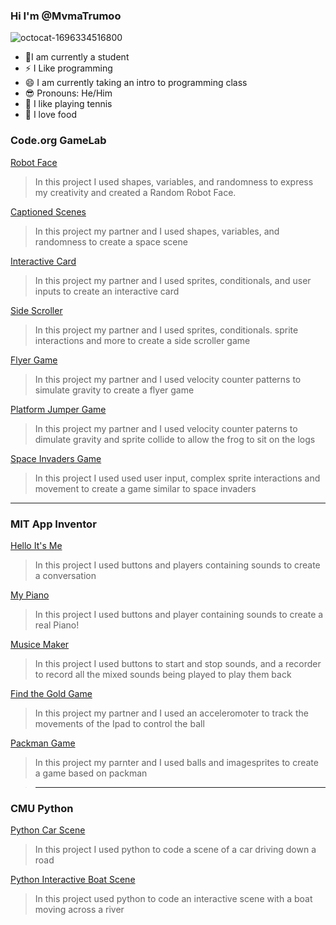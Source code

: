 ### Hi I'm @MvmaTrumoo
![octocat-1696334516800](https://github.com/Mvmatrumoo/MvmaTrumoo/assets/104849084/334762d5-4e34-47b4-8257-4121c6e392a2)
- 🏫I am currently a student
- ⚡ I Like programming
- 😄 I am currently taking an intro to programming class
- 😎 Pronouns: He/Him
- 🎾 I like playing tennis
- 🍜 I love food
### Code.org GameLab
[Robot Face](https://mvmatrumoo.github.io/RobotFace/)
> In this project I used shapes, variables, and randomness to express my creativity and created a Random Robot Face. 

[Captioned Scenes](https://studio.code.org/projects/gamelab/deksEm1oAozPkIEv5jx5bM9twa8E79ti0lmgADZDlrs)
> In this project my partner and I used shapes, variables, and randomness to create a space scene

[Interactive Card](https://studio.code.org/projects/gamelab/SEYCe_W5Sz4vmzzjPWfOQEHKqiTSrVTnQcVI22KzfOI)
> In this project my partner and I used sprites, conditionals, and user inputs to create an interactive card

[Side Scroller](https://studio.code.org/projects/gamelab/f2-OhcOxGVpeTMhwKo5dxX3lR_ubnPxnGgpyrmAmx8Q)
>In this project my partner and I used sprites, conditionals. sprite interactions and more to create a side scroller game

[Flyer Game](https://studio.code.org/projects/gamelab/K135CDNtmCFL1GZuM1nBAcN2wVOLmVRydMBPeE0NT-4)
>In this project my partner and I used velocity counter patterns to simulate gravity to create a flyer game

[Platform Jumper Game](https://studio.code.org/projects/gamelab/3ScFMW-12kzDGr-hciYoiTIZIAa1ne2gr1s4isWVN-k)
>In this project my partner and I used velocity counter paterns to dimulate gravity and sprite collide to allow the frog to sit on the logs

[Space Invaders Game](https://studio.code.org/projects/gamelab/xguGd5CQH8iFHyxX6cmjXMfX-Ysx3ySegZohwZ3zE6E)
>In this project I used used user input, complex sprite interactions and movement to create a game similar to space invaders
--------------------------------------------------------------------------------------------------------------------------------
### MIT App Inventor
[Hello It's Me](https://gallery.appinventor.mit.edu/?galleryid=c4aae224-7f3a-456a-97ac-f4483d7fa082)
>In this project I used buttons and players containing sounds to create a conversation

[My Piano](https://gallery.appinventor.mit.edu/?galleryid=b54569bb-3197-405e-b9c8-a035569ff3f1)
>In this project I used buttons and player containing sounds to create a real Piano!

[Musice Maker](https://gallery.appinventor.mit.edu/?galleryid=1bed85bf-7a79-41b3-890f-5614adcbfce40)
>In this project I used buttons to start and stop sounds, and a recorder to record all the mixed sounds being played to play them back

[Find the Gold Game](https://gallery.appinventor.mit.edu/?galleryid=53e3c2fb-211f-4ad7-b1fe-52887f1120f9)
>In this project my partner and I used an acceleromoter to track the movements of the Ipad to control the ball

[Packman Game](https://gallery.appinventor.mit.edu/?galleryid=f56b1afc-00e2-49c5-b3e7-441141161c23)
>In this project my parnter and I used balls and imagesprites to create a game based on packman

>---------------------------------------------------------------------------------------------------
### CMU Python
[Python Car Scene](https://academy.cs.cmu.edu/sharing/greenTurtle8805)
>In this project I used python to code a scene of a car driving down a road

[Python Interactive Boat Scene](https://academy.cs.cmu.edu/sharing/greyKitten5835)
>In this project  used python to code an interactive scene with a boat moving across a river
<!--

